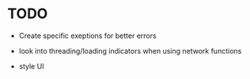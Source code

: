 # TODO
- Create specific exeptions for better errors
- look into threading/loading indicators when using network functions

- style UI